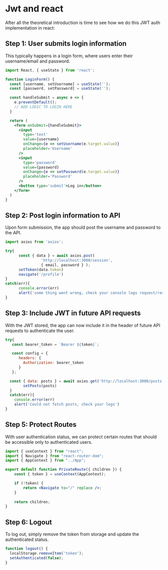 # Jwt and react

After all the theoretical introduction is time to see how we do this JWT auth implementation in react:

## Step 1: User submits login information

This typically happens in a login form, where users enter their username/email and password.

```jsx
import React, { useState } from 'react';

function LoginForm() {
  const [username, setUsername] = useState('');
  const [password, setPassword] = useState('');

  const handleSubmit = async e => {
    e.preventDefault();
    // ADD LOGIC TO LOGIN HERE
  }

  return (
    <form onSubmit={handleSubmit}>
      <input
        type='text'
        value={username}
        onChange={e => setUsername(e.target.value)}
        placeholder='Username'
      />
      <input
        type='password'
        value={password}
        onChange={e => setPassword(e.target.value)}
        placeholder='Password'
      />
      <button type='submit'>Log in</button>
    </form>
  )
}
```

## Step 2: Post login information to API

Upon form submission, the app should post the username and password to the API.

```jsx
import axios from 'axios';

try{
      const { data } = await axios.post(
				'http://localhost:3000/session',  
				{ email, password } );
      setToken(data.token)
      navigate('/profile')
}
catch(err){
      console.error(err)
      alert('some thing went wrong, check your console logs request/response')
}
```

## Step 3: Include JWT in future API requests

With the JWT stored, the app can now include it in the header of future API requests to authenticate the user.

```jsx
try{
   const bearer_token = `Bearer ${token}`;

   const config = {
      headers: {
        Authorization: bearer_token
      }
   };

  const { data: posts } = await axios.get('http://localhost:3000/posts', config)
        setPosts(posts)
  }
  catch(err){
    console.error(err)
    alert('Could not fetch posts, check your logs')
}
```

## Step 5: Protect Routes

With user authentication status, we can protect certain routes that should be accessible only to authenticated users.

```jsx
import { useContext } from "react";
import { Navigate } from "react-router-dom";
import { AppContext } from "../App";

export default function PrivateRoute({ children }) {
    const { token } = useContext(AppContext);

    if (!token) {
        return <Navigate to="/" replace />;
    }
    
    return children;
}
```

## Step 6: Logout

To log out, simply remove the token from storage and update the authenticated status.

```jsx
function logout() {
  localStorage.removeItem('token');
  setAuthenticated(false);
}
```